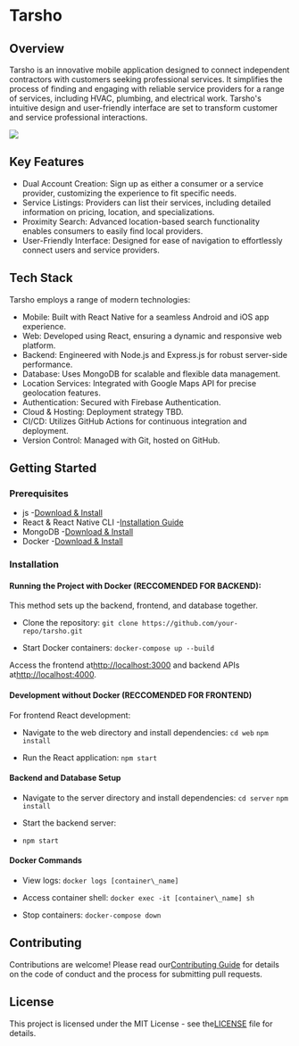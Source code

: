 # Tarsho

## Overview

Tarsho is an innovative mobile application designed to connect independent contractors with customers seeking professional services. It simplifies the process of finding and engaging with reliable service providers for a range of services, including HVAC, plumbing, and electrical work. Tarsho's intuitive design and user-friendly interface are set to transform customer and service professional interactions.

![](RackMultipart20231128-1-cn3ddm_html_7472a28e29da5d7f.png)

## Key Features

- Dual Account Creation: Sign up as either a consumer or a service provider, customizing the experience to fit specific needs.
- Service Listings: Providers can list their services, including detailed information on pricing, location, and specializations.
- Proximity Search: Advanced location-based search functionality enables consumers to easily find local providers.
- User-Friendly Interface: Designed for ease of navigation to effortlessly connect users and service providers.

## Tech Stack

Tarsho employs a range of modern technologies:

- Mobile: Built with React Native for a seamless Android and iOS app experience.
- Web: Developed using React, ensuring a dynamic and responsive web platform.
- Backend: Engineered with Node.js and Express.js for robust server-side performance.
- Database: Uses MongoDB for scalable and flexible data management.
- Location Services: Integrated with Google Maps API for precise geolocation features.
- Authentication: Secured with Firebase Authentication.
- Cloud & Hosting: Deployment strategy TBD.
- CI/CD: Utilizes GitHub Actions for continuous integration and deployment.
- Version Control: Managed with Git, hosted on GitHub.

## Getting Started

### Prerequisites

- js -[Download & Install](https://nodejs.org/en/download/)
- React & React Native CLI -[Installation Guide](https://reactnative.dev/docs/environment-setup)
- MongoDB -[Download & Install](https://www.mongodb.com/try/download/community)
- Docker -[Download & Install](https://www.docker.com/products/docker-desktop)

### Installation

#### Running the Project with Docker (RECCOMENDED FOR BACKEND):

This method sets up the backend, frontend, and database together.

- Clone the repository:
```git clone https://github.com/your-repo/tarsho.git```


- Start Docker containers:
```docker-compose up --build```


Access the frontend at[http://localhost:3000](http://localhost:3000/) and backend APIs at[http://localhost:4000](http://localhost:4000/).

#### Development without Docker (RECCOMENDED FOR FRONTEND)

For frontend React development:

- Navigate to the web directory and install dependencies:
```cd web```
```npm install```

- Run the React application:
```npm start```


#### Backend and Database Setup

- Navigate to the server directory and install dependencies:
```cd server```
```npm install```

- Start the backend server:
- ```npm start```


#### Docker Commands

- View logs:
```docker logs [container\_name]```


- Access container shell:
```docker exec -it [container\_name] sh```


- Stop containers:
 ```docker-compose down```


## Contributing

Contributions are welcome! Please read our[Contributing Guide](https://chat.openai.com/c/LINK_TO_CONTRIBUTING_GUIDE) for details on the code of conduct and the process for submitting pull requests.

## License

This project is licensed under the MIT License - see the[LICENSE](https://chat.openai.com/c/LINK_TO_LICENSE) file for details.